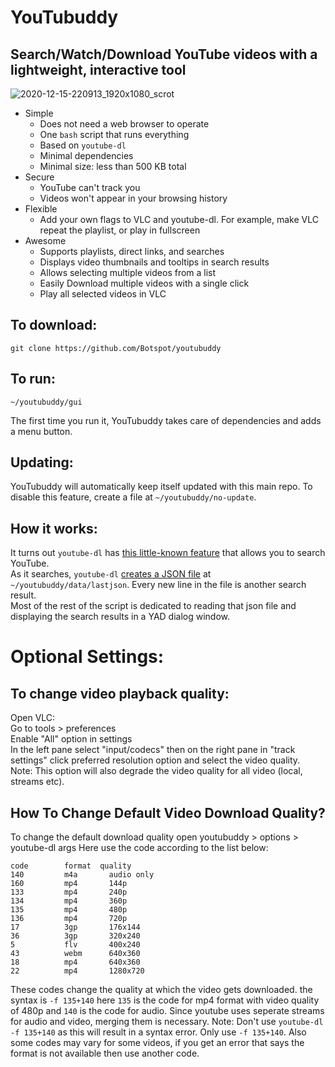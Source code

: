 # YouTubuddy
## Search/Watch/Download YouTube videos with a lightweight, interactive tool

![2020-12-15-220913_1920x1080_scrot](https://user-images.githubusercontent.com/54716352/102304904-3d9cf080-3f24-11eb-9d66-a7e3a75b88fb.png)

- Simple
  - Does not need a web browser to operate
  - One `bash` script that runs everything
  - Based on `youtube-dl`
  - Minimal dependencies
  - Minimal size: less than 500 KB total
- Secure
  - YouTube can't track you
  - Videos won't appear in your browsing history
- Flexible
  - Add your own flags to VLC and youtube-dl. For example, make VLC repeat the playlist, or play in fullscreen
- Awesome
  - Supports playlists, direct links, and searches
  - Displays video thumbnails and tooltips in search results
  - Allows selecting multiple videos from a list
  - Easily Download multiple videos with a single click
  - Play all selected videos in VLC
## To download:
```
git clone https://github.com/Botspot/youtubuddy
```

## To run:
```
~/youtubuddy/gui
```
The first time you run it, YouTubuddy takes care of dependencies and adds a menu button.
## Updating:
YouTubuddy will automatically keep itself updated with this main repo. To disable this feature, create a file at `~/youtubuddy/no-update`.

## How it works:
It turns out `youtube-dl` has [this little-known feature](https://github.com/Botspot/pi-apps/issues/116#issuecomment-743803001) that allows you to search YouTube.  
As it searches, `youtube-dl` [creates a JSON file](https://github.com/Botspot/youtubuddy/blob/51ba7a6e360888fb49a32db2d93480e6ee31cb63/gui#L201) at `~/youtubuddy/data/lastjson`.
Every new line in the file is another search result.  
Most of the rest of the script is dedicated to reading that json file and displaying the search results in a YAD dialog window.




# Optional Settings:
## To change video playback quality:
Open VLC:  
Go to tools > preferences  
Enable "All" option in settings  
In the left pane select "input/codecs" then on the right pane in "track settings" click preferred resolution option and select the video quality.  
Note: This option will also degrade the video quality for all video (local, streams etc).

## How To Change Default Video Download Quality?
To change the default download quality open youtubuddy > options > youtube-dl args
Here use the code according to the list below:

```
code        format  quality
140         m4a       audio only
160         mp4       144p       
133         mp4       240p      
134         mp4       360p      
135         mp4       480p       
136         mp4       720p   
17          3gp       176x144     
36          3gp       320x240     
5           flv       400x240     
43          webm      640x360     
18          mp4       640x360     
22          mp4       1280x720 
```
These codes change the quality at which the video gets downloaded. the syntax is `-f 135+140` here `135` is the code for mp4 format with video quality of 480p and `140` is the code for audio. Since youtube uses seperate streams for audio and video, merging them is necessary. 
Note: Don't use `youtube-dl -f 135+140` as this will result in a syntax error. Only use `-f 135+140`. Also some codes may vary for some videos, if you get an error that says the format is not available then use another code.
